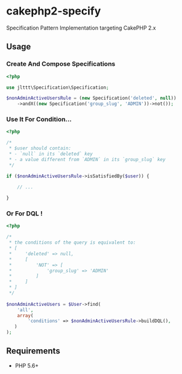 cakephp2-specify
=====

Specification Pattern Implementation targeting CakePHP 2.x

## Usage

### Create And Compose Specifications

```php
<?php

use jlttt\Specification\Specification;

$nonAdminActiveUsersRule = (new Specification('deleted', null))
    ->andX((new Specification('group_slug', 'ADMIN'))->not());
```

### Use It For Condition...
```php
<?php

/*
 * $user should contain:
 * - `null` in its `deleted` key
 * - a value different from `ADMIN` in its `group_slug` key
 */ 

if ($nonAdminActiveUsersRule->isSatisfiedBy($user)) {

    // ...
    
}
```

### Or For DQL !
```php
<?php

/*
 * the conditions of the query is equivalent to: 
 * [
 *     'deleted' => null,
 *     [
 *         'NOT' => [
 *             'group_slug' => 'ADMIN'
 *         ]
 *     ]
 * ]
 */
 
$nonAdminActiveUsers = $User->find(
    'all',
    array(
        'conditions' => $nonAdminActiveUsersRule->buildDQL(),
   )
);
```

## Requirements

 * PHP 5.6+
